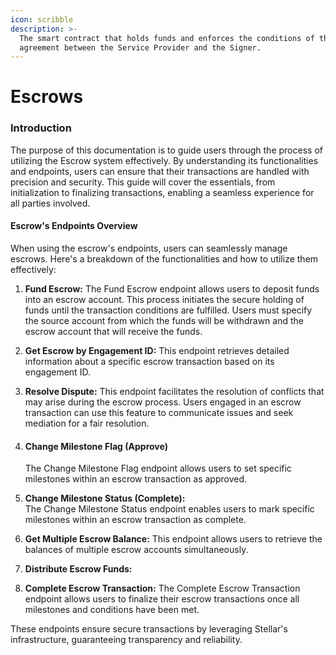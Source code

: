 ```yaml
---
icon: scribble
description: >-
  The smart contract that holds funds and enforces the conditions of the
  agreement between the Service Provider and the Signer.
---
```


# Escrows

### Introduction

The purpose of this documentation is to guide users through the process of utilizing the Escrow system effectively. By understanding its functionalities and endpoints, users can ensure that their transactions are handled with precision and security. This guide will cover the essentials, from initialization to finalizing transactions, enabling a seamless experience for all parties involved.

#### Escrow's Endpoints Overview

When using the escrow's endpoints, users can seamlessly manage escrows. Here's a breakdown of the functionalities and how to utilize them effectively:

1. **Fund Escrow:** The Fund Escrow endpoint allows users to deposit funds into an escrow account. This process initiates the secure holding of funds until the transaction conditions are fulfilled. Users must specify the source account from which the funds will be withdrawn and the escrow account that will receive the funds.&#x20;
2. **Get Escrow by Engagement ID:** This endpoint retrieves detailed information about a specific escrow transaction based on its engagement ID.
3. **Resolve Dispute:** This endpoint facilitates the resolution of conflicts that may arise during the escrow process. Users engaged in an escrow transaction can use this feature to communicate issues and seek mediation for a fair resolution.
4.  #### Change Milestone Flag (Approve)

    The Change Milestone Flag endpoint allows users to set specific milestones within an escrow transaction as approved.&#x20;
5. **Change Milestone Status (Complete):**\
   The Change Milestone Status endpoint enables users to mark specific milestones within an escrow transaction as complete.&#x20;
6. **Get Multiple Escrow Balance:** This endpoint allows users to retrieve the balances of multiple escrow accounts simultaneously.&#x20;
7. **Distribute Escrow Funds:**&#x20;
8. **Complete Escrow Transaction:** The Complete Escrow Transaction endpoint allows users to finalize their escrow transactions once all milestones and conditions have been met.&#x20;

These endpoints ensure secure transactions by leveraging Stellar's infrastructure, guaranteeing transparency and reliability.
